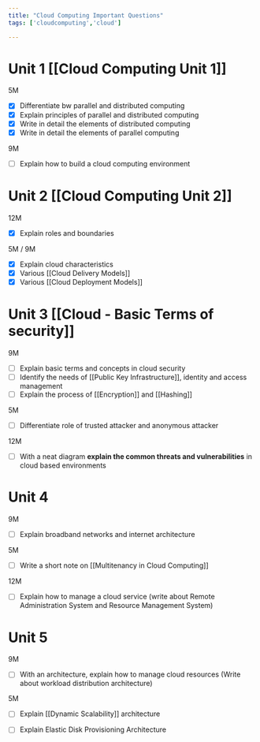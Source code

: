 ```yaml
---
title: "Cloud Computing Important Questions"
tags: ['cloudcomputing','cloud']

---
```

# Unit 1 [[Cloud Computing Unit 1]] 

5M
- [x] Differentiate bw parallel and distributed computing 
- [x] Explain principles of parallel and distributed computing
- [x] Write in detail the elements of distributed computing
- [x] Write in detail the elements of parallel computing

9M
- [ ] Explain how to build a cloud computing environment

# Unit 2 [[Cloud Computing Unit 2]]

12M 
- [x] Explain roles and boundaries 

5M / 9M 
- [x] Explain cloud characteristics 
- [x] Various [[Cloud Delivery Models]] 
- [x] Various [[Cloud Deployment Models]] 

# Unit 3 [[Cloud - Basic Terms of security]] 

9M
- [ ] Explain basic terms and concepts in cloud security
- [ ] Identify the needs of [[Public Key Infrastructure]], identity and access management 
- [ ] Explain the process of [[Encryption]]  and [[Hashing]]

5M
- [ ] Differentiate role of trusted attacker and anonymous attacker 

12M 
- [ ] With a neat diagram **explain the common threats and vulnerabilities**  in cloud based environments 

# Unit 4

9M
- [ ] Explain broadband networks and internet architecture

5M 
- [ ] Write a short note on [[Multitenancy in Cloud Computing]] 

12M
- [ ] Explain how to manage a cloud service 
(write about Remote Administration System and Resource Management System)

# Unit 5

9M
- [ ] With an architecture, explain how to manage cloud resources
(Write about workload distribution architecture)

5M
- [ ] Explain [[Dynamic Scalability]] architecture 
- [ ] Explain Elastic Disk Provisioning Architecture 

